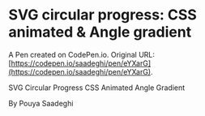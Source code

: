 # SVG circular progress: CSS animated & Angle gradient 

A Pen created on CodePen.io. Original URL: [https://codepen.io/saadeghi/pen/eYXarG](https://codepen.io/saadeghi/pen/eYXarG).

SVG Circular Progress
CSS Animated
Angle Gradient

By Pouya Saadeghi